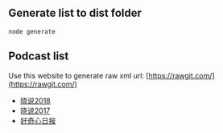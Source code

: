 ## Generate list to dist folder

`node generate`

## Podcast list

Use this website to generate raw xml url: [https://rawgit.com/](https://rawgit.com/)

- [晓说2018](https://cdn.rawgit.com/fuermosi777/podcast/06c6c450/dist/xiaoshuo2018.xml)
- [晓说2017](https://cdn.rawgit.com/fuermosi777/podcast/06c6c450/dist/xiaoshuo2017.xml)
- [好奇心日报](https://cdn.rawgit.com/fuermosi777/podcast/8c5599f5/dist/haoqixinribao.xml)